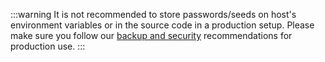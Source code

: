 :::warning
It is not recommended to store passwords/seeds on host's environment variables or in the source code in a production
setup. Please make sure you follow our [backup and security](https://wiki.iota.org/chrysalis-docs/guides/backup_security)
recommendations for production use.
:::
